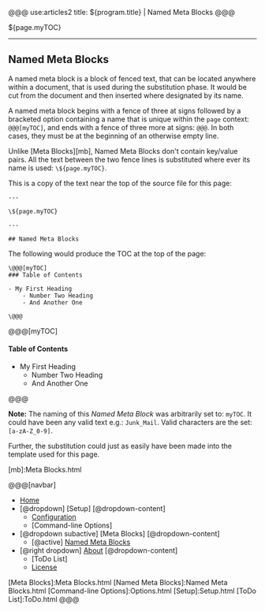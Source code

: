 @@@
use:articles2
title: ${program.title} | Named Meta Blocks
@@@


${page.myTOC}

---

## Named Meta Blocks

A named meta block is a block of fenced text, that can be located anywhere within 
a document, that is used during the substitution phase.  It would be cut from the
document and then inserted where designated by its name.

A named meta block begins with a fence of three at signs followed by a bracketed 
option containing a name that is unique within the `page` context: `@@@[myTOC]`, 
and ends with a fence of three more at signs: `@@@`.  In both cases, they must be 
at the beginning of an otherwise empty line.

Unlike [Meta Blocks][mb], Named Meta Blocks don't contain key/value pairs.  All the
text between the two fence lines is substituted where ever its name is used: 
`\${page.myTOC}`.

This is a copy of the text near the top of the source file for this page:
~~~
---

\${page.myTOC}

---

## Named Meta Blocks
~~~

The following would produce the TOC at the top of the page:

~~~
\@@@[myTOC]
### Table of Contents

- My First Heading
    - Number Two Heading
    - And Another One

\@@@
~~~

@@@[myTOC]
#### Table of Contents

- My First Heading
    - Number Two Heading
    - And Another One

@@@

__Note:__ The naming of this _Named Meta Block_ was arbitrarily set to: `myTOC`.
It could have been any valid text e.g.: `Junk_Mail`.  Valid characters are the set:
`[a-zA-Z_0-9]`.

Further, the substitution could just as easily have been made into the template used for 
this page.


[mb]:Meta Blocks.html


@@@[navbar]
- [Home]
- [@dropdown] [Setup]
[@dropdown-content]
    - [Configuration]
    - [Command-line Options]
- [@dropdown subactive] [Meta Blocks]
[@dropdown-content]
    - [@active] [Named Meta Blocks](#)
- [@right dropdown] [About]
[@dropdown-content]
    - [ToDo List]
    - [License]

[About]:About.html
[Configuration]:Configuration.html
[Home]:index.html
[License]:LICENSE.html
[Meta Blocks]:Meta Blocks.html
[Named Meta Blocks]:Named Meta Blocks.html
[Command-line Options]:Options.html
[Setup]:Setup.html
[ToDo List]:ToDo.html
@@@
